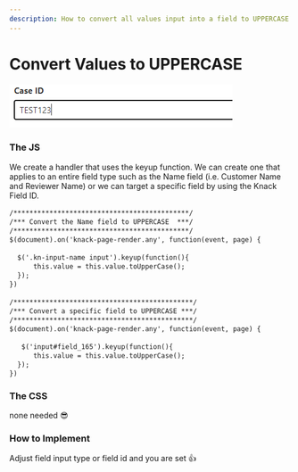 ```yaml
---
description: How to convert all values input into a field to UPPERCASE
---
```


# Convert Values to UPPERCASE

![a Case ID converting to UPPERCASE as entered](../../.gitbook/assets/image%20%2853%29.png)

### The JS

We create a handler that uses the keyup function. We can create one that applies to an entire field type such as the Name field \(i.e. Customer Name and Reviewer Name\) or we can target a specific field by using the Knack Field ID.

```text
/********************************************/
/*** Convert the Name field to UPPERCASE  ***/
/********************************************/
$(document).on('knack-page-render.any', function(event, page) {
   
  $('.kn-input-name input').keyup(function(){
      this.value = this.value.toUpperCase();
  });
})

/*********************************************/
/*** Convert a specific field to UPPERCASE ***/
/*********************************************/
$(document).on('knack-page-render.any', function(event, page) {
  
   $('input#field_165').keyup(function(){
      this.value = this.value.toUpperCase();
  });
})
```

### The CSS

none needed 😎

### How to Implement

Adjust field input type or field id and you are set 👍



